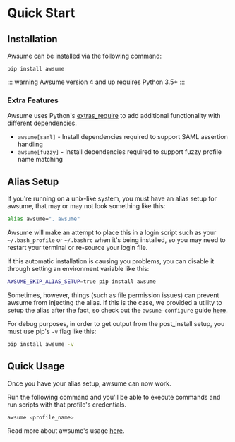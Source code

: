 # Quick Start

## Installation

Awsume can be installed via the following command:

```
pip install awsume
```

::: warning
Awsume version 4 and up requires Python 3.5+
:::

### Extra Features

Awsume uses Python's [extras_require](https://setuptools.readthedocs.io/en/latest/setuptools.html#declaring-extras-optional-features-with-their-own-dependencies) to add additional functionality with different dependencies.

- `awsume[saml]` - Install dependencies required to support SAML assertion handling
- `awsume[fuzzy]` - Install dependencies required to support fuzzy profile name matching

## Alias Setup

If you're running on a unix-like system, you must have an alias setup for awsume, that may or may not look something like this:

```bash
alias awsume=". awsume"
```

Awsume will make an attempt to place this in a login script such as your `~/.bash_profile` or `~/.bashrc` when it's being installed, so you may need to restart your terminal or re-source your login file.

If this automatic installation is causing you problems, you can disable it through setting an environment variable like this:

```bash
AWSUME_SKIP_ALIAS_SETUP=true pip install awsume
```

Sometimes, however, things (such as file permission issues) can prevent awsume from injecting the alias. If this is the case, we provided a utility to setup the alias after the fact, so check out the `awsume-configure` guide [here](./awsume-configure.md).

For debug purposes, in order to get output from the post_install setup, you must use pip's `-v` flag like this:

```bash
pip install awsume -v
```

## Quick Usage

Once you have your alias setup, awsume can now work.

Run the following command and you'll be able to execute commands and run scripts with that profile's credentials.

```bash
awsume <profile_name>
```

Read more about awsume's usage [here](./usage.md).
